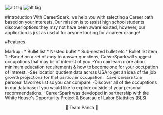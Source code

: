 ![alt tag](https://cloud.githubusercontent.com/assets/17285859/17949171/280d7fd6-6a22-11e6-8ca2-caa22f5b91a0.png)        ![alt tag](https://cloud.githubusercontent.com/assets/17285859/17949069/bcda5efa-6a21-11e6-98ea-ea218101f7e4.png)


#Introduction
With CareerSpark, we help you with selecting a Career path based on your interests. Our mission is to assist high school students discover options they may not have been aware existed, however, our application is just as useful for anyone looking for a career change!

#Features

 Markup : * Bullet list
           * Nested bullet
            * Sub-nested bullet etc
          * Bullet list item 2
-Based on a set of easy to answer questions, CareerSpark will suggest occupations that may be of interest of you.
-You can learn more about minimum education requirements & how to become one for your occupation of interest.
-See location quotient data across USA to get an idea of the job growth projections for that particular occupation.
-Save careers to a personal favorites list so you can compare.
-Discover all of the occupations in our database if you would like to explore outside of your personal recommendations.
-CareerSpark was developed in partnership with the White House's Opportunity Project & Beareau of Labor Statistics (BLS).

<p align="center"> 🐼 Team Panda 🐼</p>
